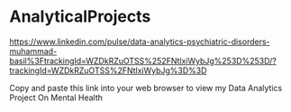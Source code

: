 # AnalyticalProjects

https://www.linkedin.com/pulse/data-analytics-psychiatric-disorders-muhammad-basil%3FtrackingId=WZDkRZuOTSS%252FNtlxiWybJg%253D%253D/?trackingId=WZDkRZuOTSS%2FNtlxiWybJg%3D%3D 

Copy and paste this link into your web browser to view my Data Analytics Project On Mental Health
